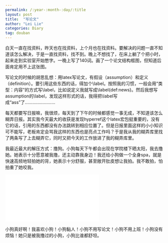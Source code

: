 ```yaml
---
permalink: /:year-:month-:day/:title
layout: post
title:  "写论文"
author: "Lei Lie"
categories: Diary
tag: douban
---
```


白天一直在找资料，昨天也在找资料，上个月也在找资料。要解决的问题一直不知道该怎么解决，于是一直找资料，找不到。晚上不想找了，在床上躺了个把小时，起来走到实验室开始憋字。一晚上写了140词。画了一个论文结构框图，但知道后面肯定用不上这张图。

写论文的时候的胡思乱想：用latex写论文，有假设（assumption）和定义（definition）。要引用这些东西的话，得加个\label。按照我的习惯，一般会用“类型：内容”的方式写\label，比如说定义我就写成\label{def:news}。然后我想写assumption的\label，发现这样形式的话，我得把\label写成“ass”了…………………… ​​​

每天都要写日报嘛，我很烦，每天到了下午的时候都感觉一事无成，不知道该怎么糊弄日报。其实我今天最大的收获是发现hyperref这个latex宏包挺重要的，没有它的话，引用的东西都没有办法跳转到相应位置了。但是日报里面这样的小小知识可不能写，老板肯定会骂我这样的东西也是亮点工作吗？于是我从我的糊弄库里找了两条写了上去糊弄它，同时又把今天的工作放进了我的糊弄库里。

我最近最大的解压方式：撸狗。小狗每天下午都会出现在学院楼下晒太阳，我去撸她。她表示十分愿意被我撸，还主动靠我身边！我还给小狗做一个全身spa，就是快速高频地轻拍她的背，她表示十分舒服，甚至敞开肚皮想让我拍。我不敢拍，怕拍重了她咬我。

<iframe src="//player.bilibili.com/player.html?aid=867325794&bvid=BV1554y1F7ko&cid=1090291846&page=1" scrolling="no" border="0" frameborder="no" framespacing="0" allowfullscreen="true"> </iframe>

小狗真好啊！我喜欢小狗！小狗黏人！小狗不用写论文！小狗不用上班！小狗没有烦恼！她只是被我撸过的小狗，小狗比谁都舒坦。